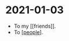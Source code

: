 # 2021-01-03

- To my [[friends]].
- To [[people]].

[//begin]: # "Autogenerated link references for markdown compatibility"
[people]: ../people "People"
[//end]: # "Autogenerated link references"